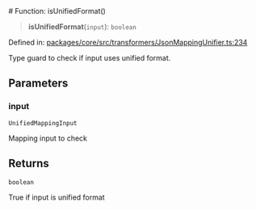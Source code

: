 <div v-pre>
# Function: isUnifiedFormat()

> **isUnifiedFormat**(`input`): `boolean`

Defined in: [packages/core/src/transformers/JsonMappingUnifier.ts:234](https://github.com/mk3008/rawsql-ts/blob/3b53f17d700cf976ce5c49b674a04b41eeb14c40/packages/core/src/transformers/JsonMappingUnifier.ts#L234)

Type guard to check if input uses unified format.

## Parameters

### input

`UnifiedMappingInput`

Mapping input to check

## Returns

`boolean`

True if input is unified format
</div>
